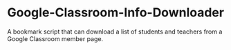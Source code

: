 # Google-Classroom-Info-Downloader
A bookmark script that can download a list of students and teachers from a Google Classroom member page.

